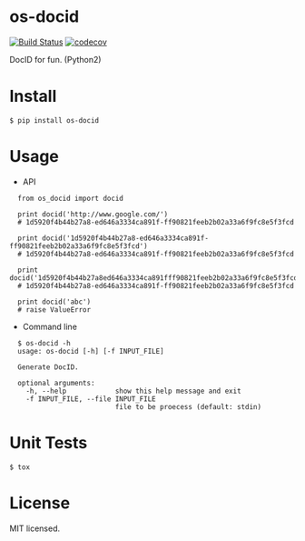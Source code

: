 # os-docid

[![Build Status](https://www.travis-ci.org/cfhamlet/os-docid.svg?branch=master)](https://www.travis-ci.org/cfhamlet/os-docid)
[![codecov](https://codecov.io/gh/cfhamlet/os-docid/branch/master/graph/badge.svg)](https://codecov.io/gh/cfhamlet/os-docid)

DocID for fun. (Python2)

# Install

  `$ pip install os-docid`

# Usage

  * API
  ```
    from os_docid import docid

    print docid('http://www.google.com/') 
    # 1d5920f4b44b27a8-ed646a3334ca891f-ff90821feeb2b02a33a6f9fc8e5f3fcd

    print docid('1d5920f4b44b27a8-ed646a3334ca891f-ff90821feeb2b02a33a6f9fc8e5f3fcd') 
    # 1d5920f4b44b27a8-ed646a3334ca891f-ff90821feeb2b02a33a6f9fc8e5f3fcd

    print docid('1d5920f4b44b27a8ed646a3334ca891fff90821feeb2b02a33a6f9fc8e5f3fcd')
    # 1d5920f4b44b27a8-ed646a3334ca891f-ff90821feeb2b02a33a6f9fc8e5f3fcd
    
    print docid('abc')
    # raise ValueError
  ```

  * Command line
  ```
    $ os-docid -h
    usage: os-docid [-h] [-f INPUT_FILE]

    Generate DocID.

    optional arguments:
      -h, --help            show this help message and exit
      -f INPUT_FILE, --file INPUT_FILE
                            file to be proecess (default: stdin)
  ```

# Unit Tests
  `$ tox`

# License
  MIT licensed.
